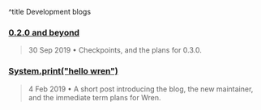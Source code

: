 ^title Development blogs

[<h3>0.2.0 and beyond</h3>](0.2.0-and-beyond.html)
> <date>30 Sep 2019</date> • Checkpoints, and the plans for 0.3.0.

[<h3>System.print("hello wren")</h3>](hello-wren.html)
> <date>4 Feb 2019</date> • A short post introducing the blog, the new maintainer, and the immediate term plans for Wren.


